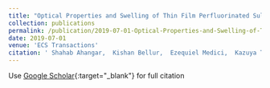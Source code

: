 ```yaml
---
title: "Optical Properties and Swelling of Thin Film Perfluorinated Sulfonic-Acid Ionomer"
collection: publications
permalink: /publication/2019-07-01-Optical-Properties-and-Swelling-of-Thin-Film-Perfluorinated-Sulfonic-Acid-Ionomer
date: 2019-07-01
venue: 'ECS Transactions'
citation: ' Shahab Ahangar,  Kishan Bellur,  Ezequiel Medici,  Kazuya Tajiri,  Jeffrey Allen,  Chang Choi, &quot;Optical Properties and Swelling of Thin Film Perfluorinated Sulfonic-Acid Ionomer.&quot; ECS Transactions, 2019.'
---
```

Use [Google Scholar](https://scholar.google.com/scholar?q=Optical+Properties+and+Swelling+of+Thin+Film+Perfluorinated+Sulfonic+Acid+Ionomer){:target="_blank"} for full citation